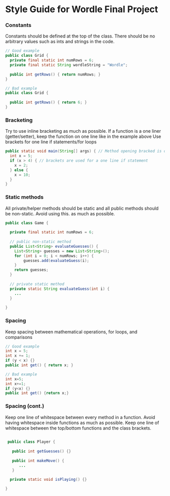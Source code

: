 # Style Guide for Wordle Final Project

### Constants
Constants should be defined at the top of the class. There should be no arbitrary values such as ints and strings in the code.

```java
// Good example
public class Grid {
  private final static int numRows = 6;
  private final static String wordleString = "Wordle";
  
  public int getRows() { return numRows; }
}
```

```java
// Bad example
public class Grid {
  
  public int getRows() { return 6; }
}
```

### Bracketing
Try to use inline bracketing as much as possible. If a function is a one liner (getter/setter), keep the function on one line like in the example above
Use brackets for one line if statements/for loops

```java
public static void main(String[] args) { // Method opening bracked is on same line
  int x = 5;
  if (x > 4) { // brackets are used for a one line if statement
    x = 2;
  } else {
    x = 10;
  }
}
```

### Static methods
All private/helper methods should be static and all public methods should be non-static. Avoid using this.<variable> as much as possible.

```java
public class Game {
  
  private final static int numRows = 6;
  
  // public non-static method
  public List<String> evaluateGuesses() {
    List<String> guesses = new List<String>();
    for (int i = 0; i < numRows; i++) {
        guesses.add(evaluateGuess(i);
    }
    return guesses;
  }
  
  // private static method
  private static String evaluateGuess(int i) {
    ...
  }
  
}
```

### Spacing
Keep spacing between mathematical operations, for loops, and comparisons

```java
// Good example
int x = 5;
int x += 1;
if (y < x) {}
public int get() { return x; }
```

```java
// Bad example
int x=5;
int x+=1;
if (y<x) {}
public int get() {return x;}
```

### Spacing (cont.)
Keep one line of whitespace between every method in a function.
Avoid having whitespace inside functions as much as possible.
Keep one line of whitespace between the top/bottom functions and the class brackets.
         
```java
         
 public class Player {
   
   public int getGuesses() {}
         
   public int makeMove() {
      ...
   }
         
  private static void isPlaying() {}

}
``` 
   
